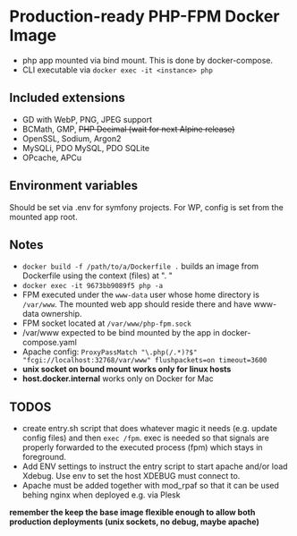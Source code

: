 # Production-ready PHP-FPM Docker Image

- php app mounted via bind mount. This is done by docker-compose.
- CLI executable via `docker exec -it <instance> php`

## Included extensions
- GD with WebP, PNG, JPEG support
- BCMath, GMP, ~~PHP Decimal (wait for next Alpine release)~~
- OpenSSL, Sodium, Argon2
- MySQLi, PDO MySQL, PDO SQLite
- OPcache, APCu

## Environment variables
Should be set via .env for symfony projects. For WP, config is set from the mounted app root.

## Notes
- `docker build -f /path/to/a/Dockerfile .` builds an image from Dockerfile using the context (files) at ". "
- `docker exec -it 9673bb9089f5 php -a`
- FPM executed under the `www-data` user whose home directory is `/var/www`. The mounted web app should reside there and have www-data ownership.
- FPM socket located at `/var/www/php-fpm.sock`
- /var/www expected to be bind mounted by the app in docker-compose.yaml
- Apache config: `ProxyPassMatch "\.php(/.*)?$" "fcgi://localhost:32768/var/www" flushpackets=on timeout=3600`
- **unix socket on bound mount works only for linux hosts**
- **host.docker.internal** works only on Docker for Mac

## TODOS
- create entry.sh script that does whatever magic it needs (e.g. update config files) and then `exec /fpm`. exec is needed so that signals are properly forwarded to the executed process (fpm) which stays in foreground.
- Add ENV settings to instruct the entry script to start apache and/or load Xdebug. Use env to set the host XDEBUG must connect to.
- Apache must be added together with mod_rpaf so that it can be used behing nginx when deployed e.g. via Plesk

**remember the keep the base image flexible enough to allow both production deployments (unix sockets, no debug, maybe apache)**

